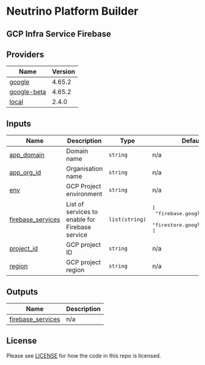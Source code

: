 # Neutrino Platform Builder

## GCP Infra Service Firebase

<!-- BEGINNING OF PRE-COMMIT-TERRAFORM DOCS HOOK -->
## Providers

| Name | Version |
|------|---------|
| <a name="provider_google"></a> [google](#provider\_google) | 4.65.2 |
| <a name="provider_google-beta"></a> [google-beta](#provider\_google-beta) | 4.65.2 |
| <a name="provider_local"></a> [local](#provider\_local) | 2.4.0 |

## Inputs

| Name | Description | Type | Default | Required |
|------|-------------|------|---------|:--------:|
| <a name="input_app_domain"></a> [app\_domain](#input\_app\_domain) | Domain name | `string` | n/a | yes |
| <a name="input_app_org_id"></a> [app\_org\_id](#input\_app\_org\_id) | Organisation name | `string` | n/a | yes |
| <a name="input_env"></a> [env](#input\_env) | GCP Project environment | `string` | n/a | yes |
| <a name="input_firebase_services"></a> [firebase\_services](#input\_firebase\_services) | List of services to enable for Firebase service | `list(string)` | <pre>[<br>  "firebase.googleapis.com",<br>  "firestore.googleapis.com"<br>]</pre> | no |
| <a name="input_project_id"></a> [project\_id](#input\_project\_id) | GCP project ID | `string` | n/a | yes |
| <a name="input_region"></a> [region](#input\_region) | GCP project region | `string` | n/a | yes |

## Outputs

| Name | Description |
|------|-------------|
| <a name="output_firebase_services"></a> [firebase\_services](#output\_firebase\_services) | n/a |
<!-- END OF PRE-COMMIT-TERRAFORM DOCS HOOK -->

## License

Please see [LICENSE](https://github.com/neutrino-io/terraform-google-foundation/blob/master/LICENSE) for how the code in
this repo is licensed.